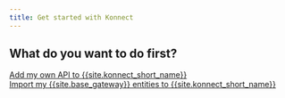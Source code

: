 ```yaml
---
title: Get started with Konnect
---
```


## What do you want to do first?

<div class="docs-grid-install max-2">

  <a href="/konnect/getting-started/add-api/" class="docs-grid-install-block no-description">
    <img class="install-icon no-image-expand" src="/assets/images/icons/documentation/icn-flag.svg" alt="">
    <div class="install-text">Add my own API to {{site.konnect_short_name}}</div>
  </a>

  <a href="/konnect/getting-started/import/" class="docs-grid-install-block no-description">
    <img class="install-icon no-image-expand" src="/assets/images/icons/documentation/icn-deployment-color.svg" alt="">
    <div class="install-text">Import my {{site.base_gateway}} entities to {{site.konnect_short_name}}</div>
  </a>

</div>